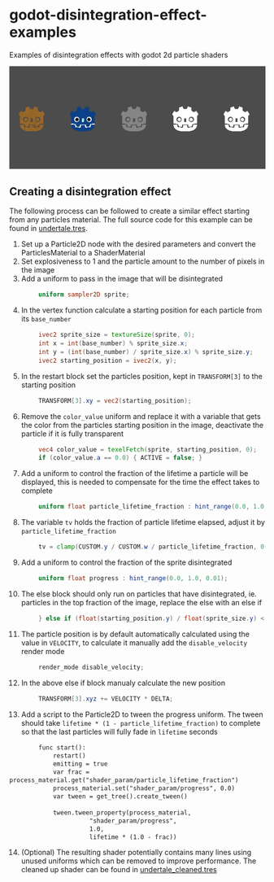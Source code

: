 # godot-disintegration-effect-examples

Examples of disintegration effects with godot 2d particle shaders

![examples](effects.gif)

## Creating a disintegration effect

The following process can be followed to create a similar effect starting from any particles material. The full source code for this example can be found in [undertale.tres](shaders/undertale.tres).

1. Set up a Particle2D node with the desired parameters and convert the ParticlesMaterial to a ShaderMaterial
2. Set explosiveness to 1 and the particle amount to the number of pixels in the image
3. Add a uniform to pass in the image that will be disintegrated

```glsl
        uniform sampler2D sprite;
```

4. In the vertex function calculate a starting position for each particle from its `base_number`

```glsl
        ivec2 sprite_size = textureSize(sprite, 0);
      	int x = int(base_number) % sprite_size.x;
        int y = (int(base_number) / sprite_size.x) % sprite_size.y;
        ivec2 starting_position = ivec2(x, y);
```

5. In the restart block set the particles position, kept in `TRANSFORM[3]` to the starting position
        
```glsl
        TRANSFORM[3].xy = vec2(starting_position);
```

6. Remove the `color_value` uniform and replace it with a variable that gets the color from the particles starting position in the image, deactivate the particle if it is fully transparent
        
```glsl
        vec4 color_value = texelFetch(sprite, starting_position, 0);
        if (color_value.a == 0.0) { ACTIVE = false; }
```

7. Add a uniform to control the fraction of the lifetime a particle will be displayed, this is needed to compensate for the time the effect takes to complete
        
```glsl
        uniform float particle_lifetime_fraction : hint_range(0.0, 1.0, 0.01);
```

8. The variable `tv` holds the fraction of particle lifetime elapsed, adjust it by `particle_lifetime_fraction`
        
```glsl
        tv = clamp(CUSTOM.y / CUSTOM.w / particle_lifetime_fraction, 0.0, 1.0);
```

9. Add a uniform to control the fraction of the sprite disintegrated
        
```glsl
        uniform float progress : hint_range(0.0, 1.0, 0.01);
```

10. The else block should only run on particles that have disintegrated, ie. particles in the top fraction of the image, replace the else with an else if

```glsl
        } else if (float(starting_position.y) / float(sprite_size.y) < progress) {
```

11. The particle position is by default automatically calculated using the value in `VELOCITY`, to calculate it manually add the `disable_velocity` render mode
        
```glsl
        render_mode disable_velocity;
```
12. In the above else if block manualy calculate the new position

```glsl
        TRANSFORM[3].xyz += VELOCITY * DELTA;
```

13. Add a script to the Particle2D to tween the progress uniform. The tween should take `lifetime * (1 - particle_lifetime_fraction)` to complete so that the last particles will fully fade in `lifetime` seconds

```gdscript
        func start():
            restart()
            emitting = true
            var frac = process_material.get("shader_param/particle_lifetime_fraction")
            process_material.set("shader_param/progress", 0.0)
            var tween = get_tree().create_tween()
            
            tween.tween_property(process_material,
                      "shader_param/progress",
                      1.0,
                      lifetime * (1.0 - frac))
```
	
14. (Optional) The resulting shader potentially contains many lines using unused uniforms which can be removed to improve performance. The cleaned up shader can be found in [undertale_cleaned.tres](shaders/undertale_cleaned.tres)

